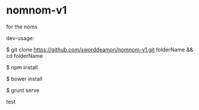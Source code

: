 nomnom-v1
=========

for the noms

dev-usage:

$ git clone https://github.com/sworddeamon/nomnom-v1.git folderName && cd folderName

$ npm install

$ bower install

$ grunt serve


test



